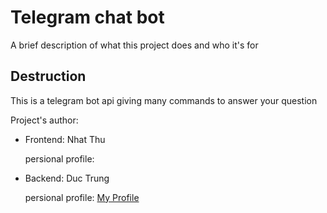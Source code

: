 
# Telegram chat bot
A brief description of what this project does and who it's for


##  Destruction
This is a telegram bot api giving many commands to answer your question
    
Project's author:
   
- Frontend: Nhat Thu
    
    persional profile: 
    
- Backend: Duc Trung

    persional profile: [My Profile](https://github.com/ductrung3004) 

